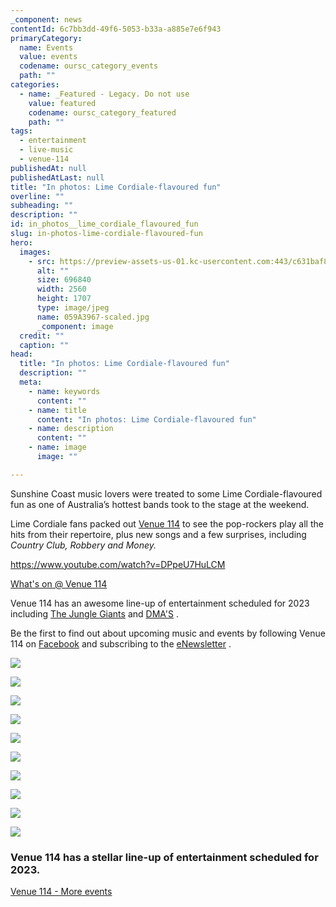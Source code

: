```yaml
---
_component: news
contentId: 6c7bb3dd-49f6-5053-b33a-a885e7e6f943
primaryCategory:
  name: Events
  value: events
  codename: oursc_category_events
  path: ""
categories:
  - name: _Featured - Legacy. Do not use
    value: featured
    codename: oursc_category_featured
    path: ""
tags:
  - entertainment
  - live-music
  - venue-114
publishedAt: null
publishedAtLast: null
title: "In photos: Lime Cordiale-flavoured fun"
overline: ""
subheading: ""
description: ""
id: in_photos__lime_cordiale_flavoured_fun
slug: in-photos-lime-cordiale-flavoured-fun
hero:
  images:
    - src: https://preview-assets-us-01.kc-usercontent.com:443/c631baf8-1b46-001f-580c-d0001b68b4a8/a2be7c8e-41c6-4e93-ae65-7c3c71cdc08e/059A3967-scaled.jpg
      alt: ""
      size: 696840
      width: 2560
      height: 1707
      type: image/jpeg
      name: 059A3967-scaled.jpg
      _component: image
  credit: ""
  caption: ""
head:
  title: "In photos: Lime Cordiale-flavoured fun"
  description: ""
  meta:
    - name: keywords
      content: ""
    - name: title
      content: "In photos: Lime Cordiale-flavoured fun"
    - name: description
      content: ""
    - name: image
      image: ""

---
```

Sunshine Coast music lovers were treated to some Lime Cordiale-flavoured fun as one of Australia’s hottest bands took to the stage at the weekend.

Lime Cordiale fans packed out [Venue 114](https://venue114.com.au/)
&#x20;to see the pop-rockers play all the hits from their repertoire, plus new songs and a few surprises, including *Country Club, Robbery and Money.*

<https://www.youtube.com/watch?v=DPpeU7HuLCM>


[What's on @ Venue 114](https://venue114.com.au/events/)


Venue 114 has an awesome line-up of entertainment scheduled for 2023 including [The Jungle Giants](https://venue114.com.au/events/the-jungle-giants-trippin-up-tour/)
&#x20;and [DMA'S](https://venue114.com.au/events/dma-s/)
.

Be the first to find out about upcoming music and events by following Venue 114 on [Facebook](https://www.facebook.com/venue114/)
&#x20;and subscribing to the [eNewsletter](https://venue114.com.au/)
.

![](https://preview-assets-us-01.kc-usercontent.com:443/c631baf8-1b46-001f-580c-d0001b68b4a8/403323d1-3e76-4edd-bbf8-998778dc0220/059A0001-v2-683x1024.jpg)

![](https://preview-assets-us-01.kc-usercontent.com:443/c631baf8-1b46-001f-580c-d0001b68b4a8/1eb01f9c-5515-4693-9c96-488fe9ebcac9/059A1430-v2-683x1024.jpg)

![](https://preview-assets-us-01.kc-usercontent.com:443/c631baf8-1b46-001f-580c-d0001b68b4a8/39770f6a-68bc-46e8-a09d-5325dacb0b43/059A1451-1024x683.jpg)

![](https://preview-assets-us-01.kc-usercontent.com:443/c631baf8-1b46-001f-580c-d0001b68b4a8/e531cc4a-87f2-4f05-8813-b9aa0df97c27/059A1640-1024x683.jpg)

![](https://preview-assets-us-01.kc-usercontent.com:443/c631baf8-1b46-001f-580c-d0001b68b4a8/48d148c4-2a99-4bd0-a017-55bdb11a7b03/059A1331-683x1024.jpg)

![](https://preview-assets-us-01.kc-usercontent.com:443/c631baf8-1b46-001f-580c-d0001b68b4a8/e8b74044-4903-476b-88fe-28381b0fa5ac/059A1368-683x1024.jpg)

![](https://preview-assets-us-01.kc-usercontent.com:443/c631baf8-1b46-001f-580c-d0001b68b4a8/bebd8b39-477e-4871-aeba-2afbcb605e67/059A1762-683x1024.jpg)

![](https://preview-assets-us-01.kc-usercontent.com:443/c631baf8-1b46-001f-580c-d0001b68b4a8/f76305c0-31e5-4def-87ed-8175cc0fd1e6/059A3624-683x1024.jpg)

![](https://preview-assets-us-01.kc-usercontent.com:443/c631baf8-1b46-001f-580c-d0001b68b4a8/fea53b94-9250-4575-8886-442bcd720233/059A3653-1024x683.jpg)

![](https://preview-assets-us-01.kc-usercontent.com:443/c631baf8-1b46-001f-580c-d0001b68b4a8/7f0e2dae-7826-450e-bd51-84f022e79288/059A3967-1024x683.jpg)

### Venue 114 has a stellar line-up of entertainment scheduled for 2023.

[Venue 114 - More events](https://venue114.com.au/events/)
